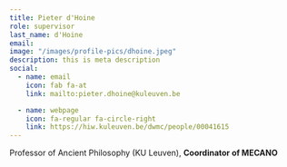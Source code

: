 ```yaml
---
title: Pieter d'Hoine
role: supervisor
last_name: d'Hoine
email: 
image: "/images/profile-pics/dhoine.jpeg"
description: this is meta description
social:
  - name: email
    icon: fab fa-at
    link: mailto:pieter.dhoine@kuleuven.be

  - name: webpage
    icon: fa-regular fa-circle-right
    link: https://hiw.kuleuven.be/dwmc/people/00041615
---
```


Professor of Ancient Philosophy (KU Leuven), **Coordinator of MECANO**
